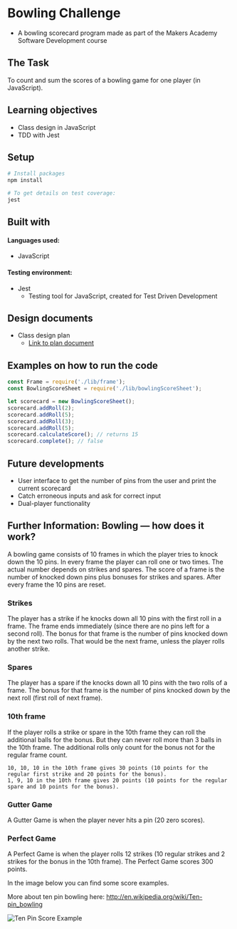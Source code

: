# Bowling Challenge

- A bowling scorecard program made as part of the Makers Academy Software Development course

## The Task

To count and sum the scores of a bowling game for one player (in JavaScript).

## Learning objectives

- Class design in JavaScript
- TDD with Jest

## Setup

```zsh
# Install packages
npm install

# To get details on test coverage:
jest
```

## Built with

#### Languages used:

- JavaScript

#### Testing environment:

- Jest
  - Testing tool for JavaScript, created for Test Driven Development

## Design documents

- Class design plan
  - [Link to plan document](images/BowlingChallengePlan.png)

## Examples on how to run the code

```javaScript
const Frame = require('./lib/frame');
const BowlingScoreSheet = require('./lib/bowlingScoreSheet');

let scorecard = new BowlingScoreSheet();
scorecard.addRoll(2);
scorecard.addRoll(5);
scorecard.addRoll(3);
scorecard.addRoll(5);
scorecard.calculateScore(); // returns 15
scorecard.complete(); // false
```

## Future developments

- User interface to get the number of pins from the user and print the current scorecard
- Catch erroneous inputs and ask for correct input
- Dual-player functionality

## Further Information: Bowling — how does it work?

A bowling game consists of 10 frames in which the player tries to knock down the 10 pins. In every frame the player can roll one or two times. The actual number depends on strikes and spares. The score of a frame is the number of knocked down pins plus bonuses for strikes and spares. After every frame the 10 pins are reset.

### Strikes

The player has a strike if he knocks down all 10 pins with the first roll in a frame. The frame ends immediately (since there are no pins left for a second roll). The bonus for that frame is the number of pins knocked down by the next two rolls. That would be the next frame, unless the player rolls another strike.

### Spares

The player has a spare if the knocks down all 10 pins with the two rolls of a frame. The bonus for that frame is the number of pins knocked down by the next roll (first roll of next frame).

### 10th frame

If the player rolls a strike or spare in the 10th frame they can roll the additional balls for the bonus. But they can never roll more than 3 balls in the 10th frame. The additional rolls only count for the bonus not for the regular frame count.

    10, 10, 10 in the 10th frame gives 30 points (10 points for the regular first strike and 20 points for the bonus).
    1, 9, 10 in the 10th frame gives 20 points (10 points for the regular spare and 10 points for the bonus).

### Gutter Game

A Gutter Game is when the player never hits a pin (20 zero scores).

### Perfect Game

A Perfect Game is when the player rolls 12 strikes (10 regular strikes and 2 strikes for the bonus in the 10th frame). The Perfect Game scores 300 points.

In the image below you can find some score examples.

More about ten pin bowling here: http://en.wikipedia.org/wiki/Ten-pin_bowling

![Ten Pin Score Example](images/example_ten_pin_scoring.png)
